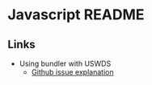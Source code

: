 # Javascript README

## Links

- Using bundler with USWDS
  - [Github issue explanation](https://github.com/uswds/uswds/issues/1951)